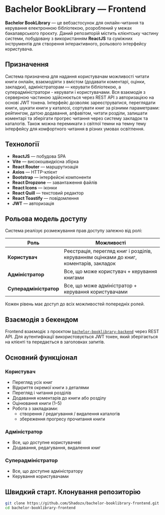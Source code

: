 # Bachelor BookLibrary — Frontend

**Bachelor BookLibrary** — це вебзастосунок для онлайн-читання та керування електронною бібліотекою, розроблений у межах бакалаврського проєкту. Даний репозиторій містить клієнтську частину системи, побудовану з використанням **ReactJS** та суміжних інструментів для створення інтерактивного, рольового інтерфейсу користувача.

## Призначення

Система призначена для надання користувачам можливості читати книги онлайн, взаємодіяти з вмістом (додавати коментарі, оцінки, закладки), адміністраторам — керувати бібліотекою, а суперадміністратори - керувати і користувачами. Вся взаємодія з серверною частиною здійснюється через REST API з авторизацією на основі JWT токена.
Інтерфейс дозволяє зареєструватися, переглядати книги, шукати книги у каталозі, сортувати книг за різними параметрами: рейтингом, датою додавання, алфавітом, читати розділи, залишати коментарі та зберігати прогрес читання через систему закладок та каталогів. Також можна перемикати з світлої темни на темну тему інтерфейсу для комфортного читання в різних умовах освітлення.

## Технології

- **ReactJS** — побудова SPA
- **Vite** — високошвидкісна збірка
- **React Router** — маршрутизація
- **Axios** — HTTP-клієнт
- **Bootstrap** — інтерфейсні компоненти
- **React Dropzone** — завантаження файлів
- **React Icons** — іконки
- **React Quill** — текстовий редактор
- **React Toastify** — повідомлення
- **JWT** — авторизація

## Рольова модель доступу

Система реалізує розмежування прав доступу залежно від ролі:

| Роль              | Можливості                                                                 |
|-------------------|----------------------------------------------------------------------------|
| **Користувач**     | Реєстрація, перегляд книг і розділів, керуванням оцінками до книг, коментарів, закладок         |
| **Адміністратор**  | Все, що може користувач + керування книгами                        |
| **Суперадміністратор** | Все, що може адміністратор + керування користувачами                     |

Кожен рівень має доступ до всіх можливостей попередніх ролей.

## Взаємодія з бекендом

Frontend взаємодіє з проєктом [`bachelor-booklibrary-backend`](https://github.com/Shadozx/bachelor-booklibrary-backend) через REST API. Для аутентифікації використовується JWT токен, який зберігається на клієнті та передається в заголовках запитів.

## Основний функціонал

### Користувач
- Перегляд усіх книг
- Відкриття окремої книги з деталями
- Перегляд і читання розділів
- Додавання коментарів до книги або розділу
- Оцінювання книги (1–5)
- Робота з закладками:
  - створення / редагування / видалення каталогів
  - збереження прогресу прочитання книги

### Адміністратор
- Все, що доступне користувачеві
- Додавання, редагування, видалення книг

### Суперадміністратор
- Все, що доступне адміністратору
- Керування користувачами

## Швидкий старт. Клонування репозиторію
```bash
git clone https://github.com/Shadozx/bachelor-booklibrary-frontend.git
cd bachelor-booklibrary-frontend
